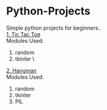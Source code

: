 # Python-Projects
Simple python projects for beginners..\
[1. Tic Tac Toe](Tic_Tac_Toe)\
Modules Used:
1. random
2. tkinter
\

[2. Hangman](Hangman)\
Modules Used:
1. random
2. tkinter
3. PIL
